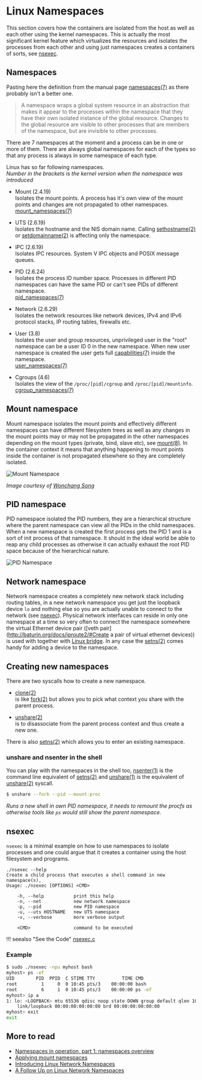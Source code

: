 # Linux Namespaces

This section covers how the containers are isolated from the host as
well as each other using the kernel namespaces. This is actually the
most significant kernel feature which virtualizes the resources and isolates
the processes from each other and using just namespaces creates a
containers of sorts, see [nsexec](#nsexec).

## Namespaces

Pasting here the definition from the manual page
[namespaces(7)](http://man7.org/linux/man-pages/man7/namespaces.7.html) 
as there probably isn't a better one.

> A namespace wraps a global system resource in an abstraction that
> makes it appear to the processes within the namespace that they have
> their own isolated instance of the global resource.  Changes to the
> global resource are visible to other processes that are members of the
> namespace, but are invisible to other processes.

There are 7 namespaces at the moment and a process can be in one or
more of them. There are always global namespaces for each of the types
so that any process is always in some namespace of each type.

Linux has so far following namespaces.  
*Number in the brackets is the kernel version when the namespace was
introduced*

- Mount (2.4.19)  
  Isolates the mount points. A process has it's own view of the mount
  points and changes are not propagated to other namespaces.  
  [mount_namespaces(7)](http://man7.org/linux/man-pages/man7/mount_namespaces.7.html)

- UTS (2.6.19)  
  Isolates the hostname and the  NIS domain name. Calling
  [sethostname(2)](http://man7.org/linux/man-pages/man2/sethostname.2.html) or
  [setdomainname(2)](http://man7.org/linux/man-pages/man2/setdomainname.2.html) is
  affecting only the namespace.

- IPC (2.6.19)  
  Isolates IPC resources. System V IPC objects and POSIX message queues.

- PID (2.6.24)  
  Isolates the process ID number space. Processes in different PID
  namespaces can have the same PID or can't see PIDs of different
  namespace.  
  [pid_namespaces(7)](http://man7.org/linux/man-pages/man7/pid_namespaces.7.html)

- Network (2.6.29)  
  Isolates the network resources like network devices, IPv4 and IPv6
  protocol stacks, IP routing tables, firewalls etc.

- User (3.8)  
  Isolates the user and group resources, unprivileged user in the
  "root" namespace can be a user ID 0 in the new namespace. When new
  user namespace is created the user gets full
  [capabilities(7)](http://man7.org/linux/man-pages/man7/capabilities.7.html) inside
  the namespace.  
  [user_namespaces(7)](http://man7.org/linux/man-pages/man7/user_namespaces.7.html)

- Cgroups (4.6)  
  Isolates the view of the `/proc/[pid]/cgroup` and  `/proc/[pid]/mountinfo`.  
  [cgroup_namespaces(7)](http://man7.org/linux/man-pages/man7/cgroup_namespaces.7.html)
  
  
## Mount namespace

Mount namespace isolates the mount points and effectively different
namespaces can have different filesystem trees as well as any changes
in the mount points may or may not be propagated in the other
namespaces depending on the mount types (private, bind, slave etc),
see [mount(8)](http://man7.org/linux/man-pages/man8/mount.8.html). In
the container context it means that anything happening to mount points
inside the container is not propagated elsewhere so they are
completely isolated.

![Mount Namespace](img/ns-mount.png)

*Image courtesy of [Wonchang Song](https://www.slideshare.net/WonchangSong1/docker30-m/24)*


## PID namespace

PID namespace isolated the PID numbers, they are a hierarchical
structure where the parent namespace can view all the PIDs in the
child namespaces. When a new namespace is created the first process
gets the PID 1 and is a sort of init process of that namespace. It
should in the ideal world be able to reap any child processes as
otherwise it can actually exhaust the root PID space because of the
hierarchical nature.

![PID Namespace](img/ns-pid.png)


## Network namespace

Network namespace creates a completely new network stack including
routing tables, in a new network namespace you get just the loopback
device `lo` and nothing else so you are actually unable to connect to
the network (see [nsexec](#nsexec)). Physical network interfaces can
reside in only one namespace at a time so very often to connect the
namespace somewhere the virtual Ethernet device pair
([veth pair](http://baturin.org/docs/iproute2/#Create a pair of virtual ethernet devices))
is used with together with
[Linux bridge](https://wiki.linuxfoundation.org/networking/bridge).
In any case
the [setns(2)](http://man7.org/linux/man-pages/man2/setns.2.html)
comes handy for adding a device to the namespace.  



## Creating new namespaces

There are two syscalls how to create a new namespace. 

- [clone(2)](http://man7.org/linux/man-pages/man2/clone.2.html)  
  is like [fork(2)](http://man7.org/linux/man-pages/man2/fork.2.html) but
  allows you to pick what context you share with the parent process.
  
- [unshare(2)](http://man7.org/linux/man-pages/man2/unshare.2.html)  
  is to disassociate from the parent process context and thus create a new
  one.

There is also [setns(2)](http://man7.org/linux/man-pages/man2/setns.2.html)
which allows you to enter an existing namespace.

### unshare and nsenter in the shell

You can play with the namespaces in the shell too, 
[nsenter(1)](http://man7.org/linux/man-pages/man1/nsenter.1.html) is
the command line equivalent
of [setns(2)](http://man7.org/linux/man-pages/man2/setns.2.html)
and [unshare(1)](http://man7.org/linux/man-pages/man1/unshare.1.html)
is the equivalent
of [unshare(2)](http://man7.org/linux/man-pages/man2/unshare.2.html)
syscall.


```bash
$ unshare --fork --pid --mount-proc 
```
*Runs a new shell in own PID namespace, it needs to remount the procfs
as otherwise tools like `ps` would still show the parent namespace.*


## nsexec

`nsexec` is a minimal example on how to use namespaces to isolate
processes and one could argue that it creates a container using the
host filesystem and programs.

```
./nsexec --help
Create a child process that executes a shell command in new namespace(s),
Usage: ./nsexec [OPTIONS] <CMD>

    -h, --help           print this help
    -n, --net            new network namespace
    -p, --pid            new PID namespace
    -u, --uts HOSTNAME   new UTS namespace
    -v, --verbose        more verbose output

    <CMD>                command to be executed
```

!!! seealso "See the Code"
    [nsexec.c](https://github.com/w-vi/diyC/blob/master/src/nsexec.c)

### Example

```bash
$ sudo ./nsexec -npu myhost bash
myhost> ps -ef
UID        PID  PPID  C STIME TTY          TIME CMD
root         1     0  0 10:45 pts/3    00:00:00 bash
root         6     1  0 10:45 pts/3    00:00:00 ps -ef
myhost> ip a
1: lo: <LOOPBACK> mtu 65536 qdisc noop state DOWN group default qlen 1000
    link/loopback 00:00:00:00:00:00 brd 00:00:00:00:00:00
myhost> exit
exit
```

##  More to read

- [Namespaces in operation, part 1: namespaces overview](https://lwn.net/Articles/531114/)
- [Applying mount namespaces](https://www.ibm.com/developerworks/library/l-mount-namespaces/index.html)
- [Introducing Linux Network Namespaces](http://blog.scottlowe.org/2013/09/04/introducing-linux-network-namespaces/)
- [A Follow Up on Linux Network Namespaces](http://blog.scottlowe.org/2014/03/21/a-follow-up-on-linux-network-namespaces/) 
